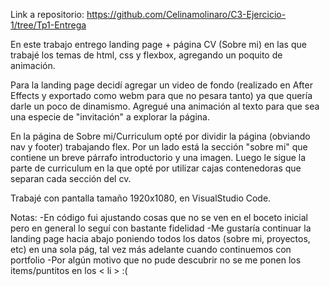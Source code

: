 Link a repositorio: 
https://github.com/Celinamolinaro/C3-Ejercicio-1/tree/Tp1-Entrega

En este trabajo entrego landing page + página CV (Sobre mi) en las que trabajé los temas de html, css y flexbox, agregando un poquito de animación. 

Para la landing page decidí agregar un video de fondo (realizado en After Effects y exportado como webm para que no pesara tanto) ya que quería darle un poco de dinamismo. Agregué una animación al texto para que sea una especie de "invitación" a explorar la página. 

En la página de Sobre mi/Curriculum opté por dividir la página (obviando nav y footer) trabajando flex. Por un lado está la sección "sobre mi" que contiene un breve párrafo introductorio y una imagen. Luego le sigue la parte de curriculum en la que opté por utilizar cajas contenedoras que separan cada sección del cv.

Trabajé con pantalla tamaño 1920x1080, en VisualStudio Code. 

Notas: 
-En código fui ajustando cosas que no se ven en el boceto inicial pero en general lo seguí con bastante fidelidad
-Me gustaría continuar la landing page hacia abajo poniendo todos los datos (sobre mi, proyectos, etc) en una sola pág, tal vez más adelante cuando continuemos con portfolio
-Por algún motivo que no pude descubrir no se me ponen los items/puntitos en los < li > :(